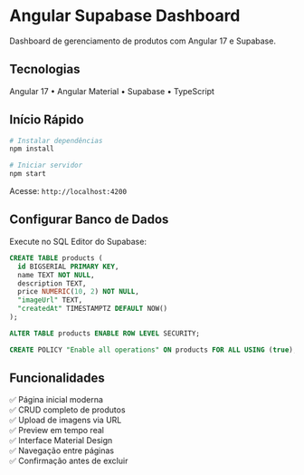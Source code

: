 # Angular Supabase Dashboard

Dashboard de gerenciamento de produtos com Angular 17 e Supabase.

## Tecnologias

Angular 17 • Angular Material • Supabase • TypeScript

## Início Rápido

```bash
# Instalar dependências
npm install

# Iniciar servidor
npm start
```

Acesse: `http://localhost:4200`

## Configurar Banco de Dados

Execute no SQL Editor do Supabase:

```sql
CREATE TABLE products (
  id BIGSERIAL PRIMARY KEY,
  name TEXT NOT NULL,
  description TEXT,
  price NUMERIC(10, 2) NOT NULL,
  "imageUrl" TEXT,
  "createdAt" TIMESTAMPTZ DEFAULT NOW()
);

ALTER TABLE products ENABLE ROW LEVEL SECURITY;

CREATE POLICY "Enable all operations" ON products FOR ALL USING (true);
```

## Funcionalidades

✅ Página inicial moderna  
✅ CRUD completo de produtos  
✅ Upload de imagens via URL  
✅ Preview em tempo real  
✅ Interface Material Design  
✅ Navegação entre páginas  
✅ Confirmação antes de excluir
